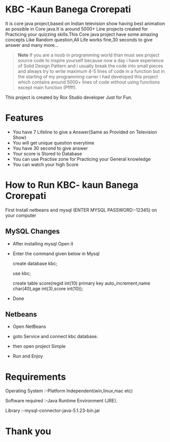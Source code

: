 # KBC -Kaun Banega Crorepati
It is core java project,based on Indian television show having best animation as possible in Core java.It is around 5000+ Line projects created for Practicing your quizzing skills.This Core java project have some amazing concepts Like Random question,All Life 
works fine,30 seconds to give answer and many more...<br/>


> **Note**
> If you are a noob in programming world than must see project source code to inspire yourself because now a day 
> i have experience of Solid Design Pattern and i usually break the code into small pieces and always try to write maximum 4-5 lines of  code in a function but in the starting of my programming carrer i had developed this project which contains around 5000+ lines of code without using functions except main function (Pffff).<br/>



This project is created by Rox Studio developer Just for Fun.


# Features
+ You have 7 Lifeline to give a Answer(Same as Provided on Television Show)
+ You will get unique question everytime
+ You have 30 second to give answer
+ Your score is Stored to Database
+ You can use Practise zone for Practicing your General knowledge
+ You can watch your high Score




# How to Run KBC- kaun Banega Crorepati
First Install netbeans and mysql (ENTER MYSQL PASSWORD:-12345) on  your computer





 MySQL Changes                              
-----------------------

+ After installing mysql Open it

+ Enter the command given below in Mysql

   create database kbc;

   use kbc;

   create table score(regid int(10) primary key auto_increment,name char(40),age int(3),score int(10));
+ Done


Netbeans
-----------------------
+ Open NetBeans

+ goto Service and connect kbc database.

+ then open project Simple

+ Run and Enjoy

# Requirements

Operating System  :-Platform Independent(win,linux,mac etc)

Software required :-Java Runtime Environment (JRE).

Library           :-mysql-connector-java-5.1.23-bin.jar

# Thank you


